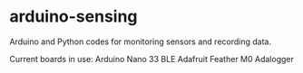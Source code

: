 # arduino-sensing
Arduino and Python codes for monitoring sensors and recording data.

Current boards in use:
Arduino Nano 33 BLE
Adafruit Feather M0 Adalogger
